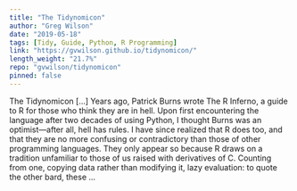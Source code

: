 ```yaml
---
title: "The Tidynomicon"
author: "Greg Wilson"
date: "2019-05-18"
tags: [Tidy, Guide, Python, R Programming]
link: "https://gvwilson.github.io/tidynomicon/"
length_weight: "21.7%"
repo: "gvwilson/tidynomicon"
pinned: false
---
```


The Tidynomicon [...] Years ago,
Patrick Burns wrote The R Inferno,
a guide to R for those who think they are in hell.
Upon first encountering the language after two decades of using Python,
I thought Burns was an optimist—after all,
hell has rules. I have since realized that R does too,
and that they are no more confusing or contradictory than those of other programming languages.
They only appear so because R draws on a tradition unfamiliar to those of us raised with derivatives of C.
Counting from one,
copying data rather than modifying it,
lazy evaluation:
to quote the other bard,
these ...

